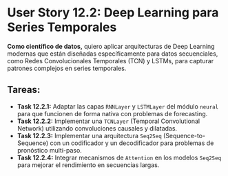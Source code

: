 
# User Story 12.2: Deep Learning para Series Temporales

**Como científico de datos,** quiero aplicar arquitecturas de Deep Learning modernas que están diseñadas específicamente para datos secuenciales, como Redes Convolucionales Temporales (TCN) y LSTMs, para capturar patrones complejos en series temporales.

## Tareas:

- **Task 12.2.1:** Adaptar las capas `RNNLayer` y `LSTMLayer` del módulo `neural` para que funcionen de forma nativa con problemas de forecasting.
- **Task 12.2.2:** Implementar una `TCNLayer` (Temporal Convolutional Network) utilizando convoluciones causales y dilatadas.
- **Task 12.2.3:** Implementar una arquitectura `Seq2Seq` (Sequence-to-Sequence) con un codificador y un decodificador para problemas de pronóstico multi-paso.
- **Task 12.2.4:** Integrar mecanismos de `Attention` en los modelos `Seq2Seq` para mejorar el rendimiento en secuencias largas.
